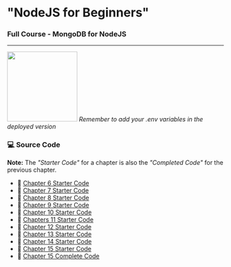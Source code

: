# "NodeJS for Beginners"
### Full Course - MongoDB for NodeJS
---
[<img src="https://cdn.gomix.com/2bdfb3f8-05ef-4035-a06e-2043962a3a13%2Fremix-button.svg" width="163px" />](https://glitch.com/edit/#!/import/github/KrosAbel/nodeIX)
_Remember to add your .env variables in the deployed version_

### 💻 Source Code

**Note:** The _"Starter Code"_ for a chapter is also the _"Completed Code"_ for the previous chapter.

- 🔗 [Chapter 6 Starter Code](https://github.com/gitdagray/nodejs_web_server)
- 🔗 [Chapter 7 Starter Code](https://github.com/gitdagray/express_intro)
- 🔗 [Chapter 8 Starter Code](https://github.com/gitdagray/express_middleware)
- 🔗 [Chapter 9 Starter Code](https://github.com/gitdagray/express_routers)
- 🔗 [Chapter 10 Starter Code](https://github.com/gitdagray/express_mvc)
- 🔗 [Chapters 11 Starter Code](https://github.com/gitdagray/user_auth)
- 🔗 [Chapter 12 Starter Code](https://github.com/gitdagray/express_jwt)
- 🔗 [Chapter 13 Starter Code](https://github.com/gitdagray/express_user_roles)
- 🔗 [Chapter 14 Starter Code](https://github.com/gitdagray/mongodb_mongoose_intro)
- 🔗 [Chapter 15 Starter Code](https://github.com/gitdagray/mongodb_mongoose_models)
- 🔗 [Chapter 15 Complete Code](https://github.com/gitdagray/mongo_async_crud)